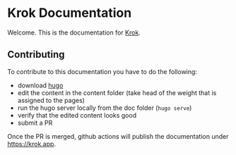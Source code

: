 # Krok Documentation

Welcome. This is the documentation for [Krok](https://krok.app).

## Contributing

To contribute to this documentation you have to do the following:

- download [hugo](https://github.com/gohugoio/hugo/releases)
- edit the content in the content folder (take head of the weight that is assigned to the pages)
- run the hugo server locally from the doc folder (`hugo serve`)
- verify that the edited content looks good
- submit a PR

Once the PR is merged, github actions will publish the documentation under https://krok.app.